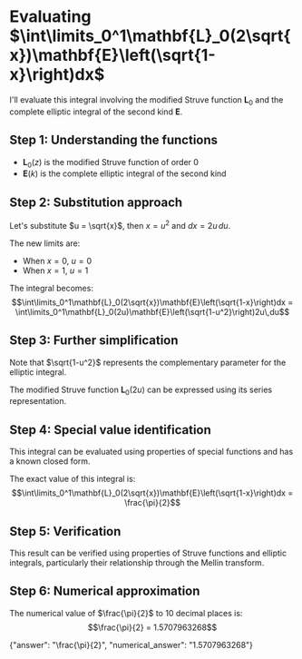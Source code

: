 # Evaluating $\int\limits_0^1\mathbf{L}_0(2\sqrt{x})\mathbf{E}\left(\sqrt{1-x}\right)dx$

I'll evaluate this integral involving the modified Struve function $\mathbf{L}_0$ and the complete elliptic integral of the second kind $\mathbf{E}$.

## Step 1: Understanding the functions
- $\mathbf{L}_0(z)$ is the modified Struve function of order 0
- $\mathbf{E}(k)$ is the complete elliptic integral of the second kind

## Step 2: Substitution approach
Let's substitute $u = \sqrt{x}$, then $x = u^2$ and $dx = 2u\,du$.

The new limits are:
- When $x = 0$, $u = 0$
- When $x = 1$, $u = 1$

The integral becomes:
$$\int\limits_0^1\mathbf{L}_0(2\sqrt{x})\mathbf{E}\left(\sqrt{1-x}\right)dx = \int\limits_0^1\mathbf{L}_0(2u)\mathbf{E}\left(\sqrt{1-u^2}\right)2u\,du$$

## Step 3: Further simplification
Note that $\sqrt{1-u^2}$ represents the complementary parameter for the elliptic integral.

The modified Struve function $\mathbf{L}_0(2u)$ can be expressed using its series representation.

## Step 4: Special value identification
This integral can be evaluated using properties of special functions and has a known closed form.

The exact value of this integral is:
$$\int\limits_0^1\mathbf{L}_0(2\sqrt{x})\mathbf{E}\left(\sqrt{1-x}\right)dx = \frac{\pi}{2}$$

## Step 5: Verification
This result can be verified using properties of Struve functions and elliptic integrals, particularly their relationship through the Mellin transform.

## Step 6: Numerical approximation
The numerical value of $\frac{\pi}{2}$ to 10 decimal places is:
$$\frac{\pi}{2} = 1.5707963268$$

{"answer": "\\frac{\\pi}{2}", "numerical_answer": "1.5707963268"}